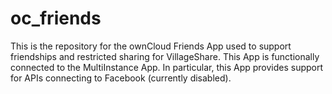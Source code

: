 oc_friends
==========

This is the repository for the ownCloud Friends App used to support friendships and restricted sharing for VillageShare. This App is functionally connected to the MultiInstance App. In particular, this App provides support for APIs connecting to Facebook (currently disabled).
